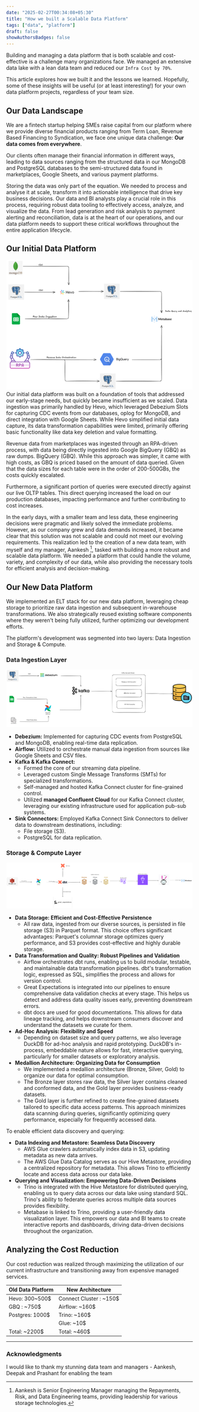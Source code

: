 ```yaml
---
date: "2025-02-27T00:34:08+05:30"
title: "How we built a Scalable Data Platform"
tags: ["data", "platform"]
draft: false
showAuthorsBadges: false
---
```


Building and managing a data platform that is both scalable and cost-effective is a challenge many organizations face. We managed an extensive data lake with a lean data team and reduced our `Infra Cost by 70%`.

This article explores how we built it and the lessons we learned. Hopefully, some of these insights will be useful (or at least interesting!) for your own data platform projects, regardless of your team size.

## Our Data Landscape

We are a fintech startup helping SMEs raise capital from our platform where we provide diverse financial products ranging from Term Loan, Revenue Based Financing to Syndication, we face one unique data challenge: **Our data comes from everywhere**.

Our clients often manage their financial information in different ways, leading to data sources ranging from the structured data in our MongoDB and PostgreSQL databases to the semi-structured data found in marketplaces, Google Sheets, and various payment platforms.

Storing the data was only part of the equation. We needed to process and analyse it at scale, transform it into actionable intelligence that drive key business decisions. Our data and BI analysts play a crucial role in this process, requiring robust data tooling to effectively access, analyze, and visualize the data. From lead generation and risk analysis to payment alerting and reconciliation, data is at the heart of our operations, and our data platform needs to support these critical workflows throughout the entire application lifecycle.

## Our Initial Data Platform

![Initial Data Platform](/images/Initial_Data_Infra.png)
Our initial data platform was built on a foundation of tools that addressed our early-stage needs, but quickly became insufficient as we scaled. Data ingestion was primarily handled by Hevo, which leveraged Debezium Slots for capturing CDC events from our databases, oplog for MongoDB, and direct integration with Google Sheets. While Hevo simplified initial data capture, its data transformation capabilities were limited, primarily offering basic functionality like data key deletion and value formatting.

Revenue data from marketplaces was ingested through an RPA-driven process, with data being directly ingested into Google BigQuery (GBQ) as raw dumps. BigQuery (GBQ). While this approach was simpler, it came with high costs, as GBQ is priced based on the amount of data queried. Given that the data sizes for each table were in the order of 200-500GBs, the costs quickly escalated.

Furthermore, a significant portion of queries were executed directly against our live OLTP tables. This direct querying increased the load on our production databases, impacting performance and further contributing to cost increases.

In the early days, with a smaller team and less data, these engineering decisions were pragmatic and likely solved the immediate problems. However, as our company grew and data demands increased, it became clear that this solution was not scalable and could not meet our evolving requirements. This realization led to the creation of a new data team, with myself and my manager, Aankesh [^1], tasked with building a more robust and scalable data platform. We needed a platform that could handle the volume, variety, and complexity of our data, while also providing the necessary tools for efficient analysis and decision-making.

## Our New Data Platform

We implemented an ELT stack for our new data platform, leveraging cheap storage to prioritize raw data ingestion and subsequent in-warehouse transformations. We also strategically reused existing software components where they weren't being fully utilized, further optimizing our development efforts.

The platform's development was segmented into two layers: Data Ingestion and Storage & Compute.

### Data Ingestion Layer

![Data Ingestion](/images/Data_Ingestion.png)

- **Debezium:** Implemented for capturing CDC events from PostgreSQL and MongoDB, enabling real-time data replication.
- **Airflow:** Utilized to orchestrate manual data ingestion from sources like Google Sheets and CSV files.
- **Kafka & Kafka Connect:**
  - Formed the core of our streaming data pipeline.
  - Leveraged custom Single Message Transforms (SMTs) for specialized transformations.
  - Self-managed and hosted Kafka Connect cluster for fine-grained control.
  - Utilized **managed Confluent Cloud** for our Kafka Connect cluster, leveraging our existing infrastructure used for application pub-sub systems.
- **Sink Connectors:** Employed Kafka Connect Sink Connectors to deliver data to downstream destinations, including:
  - File storage (S3).
  - PostgreSQL for data replication.

### Storage & Compute Layer

![Data Processing](/images/Data_Platform.png)

- **Data Storage: Efficient and Cost-Effective Persistence**
  - All raw data, ingested from our diverse sources, is persisted in file storage (S3) in Parquet format. This choice offers significant advantages: Parquet's columnar storage optimizes query performance, and S3 provides cost-effective and highly durable storage.
- **Data Transformation and Quality: Robust Pipelines and Validation**
  - Airflow orchestrates dbt runs, enabling us to build modular, testable, and maintainable data transformation pipelines. dbt's transformation logic, expressed as SQL, simplifies the process and allows for version control.
  - Great Expectations is integrated into our pipelines to ensure comprehensive data validation checks at every stage. This helps us detect and address data quality issues early, preventing downstream errors.
  - dbt docs are used for good documentations. This allows for data lineage tracking, and helps downstream consumers discover and understand the datasets we curate for them.
- **Ad-Hoc Analysis: Flexibility and Speed**
  - Depending on dataset size and query patterns, we also leverage DuckDB for ad-hoc analysis and rapid prototyping. DuckDB's in-process, embeddable nature allows for fast, interactive querying, particularly for smaller datasets or exploratory analysis.
- **Medallion Architecture: Organizing Data for Consumption**
  - We implemented a medallion architecture (Bronze, Silver, Gold) to organize our data for optimal consumption.
  - The Bronze layer stores raw data, the Silver layer contains cleaned and conformed data, and the Gold layer provides business-ready datasets.
  - The Gold layer is further refined to create fine-grained datasets tailored to specific data access patterns. This approach minimizes data scanning during queries, significantly optimizing query performance, especially for frequently accessed data.

To enable efficient data discovery and querying:

- **Data Indexing and Metastore: Seamless Data Discovery**
  - AWS Glue crawlers automatically index data in S3, updating metadata as new data arrives.
  - The AWS Glue Data Catalog serves as our Hive Metastore, providing a centralized repository for metadata. This allows Trino to efficiently locate and access data across our data lake.
- **Querying and Visualization: Empowering Data-Driven Decisions**
  - Trino is integrated with the Hive Metastore for distributed querying, enabling us to query data across our data lake using standard SQL. Trino's ability to federate queries across multiple data sources provides flexibility.
  - Metabase is linked to Trino, providing a user-friendly data visualization layer. This empowers our data and BI teams to create interactive reports and dashboards, driving data-driven decisions throughout the organization.

## Analyzing the Cost Reduction

Our cost reduction was realized through maximizing the utilization of our current infrastructure and transitioning away from expensive managed services.

| Old Data Platform | New Architecture        |
| ----------------- | ----------------------- |
| Hevo: 300~500$    | Connect Cluster : ~150$ |
| GBQ : ~750$       | Airflow: ~160$          |
| Postgres: 1000$   | Trino: ~160$            |
|                   | Glue: ~10$              |
| Total: ~2200$     | Total: ~460$            |

---

### Acknowledgments

I would like to thank my stunning data team and managers - Aankesh, Deepak and Prashant for enabling the team

[^1]: Aankesh is Senior Engineering Manager managing the Repayments, Risk, and Data Engineering teams, providing leadership for various storage technologies.
